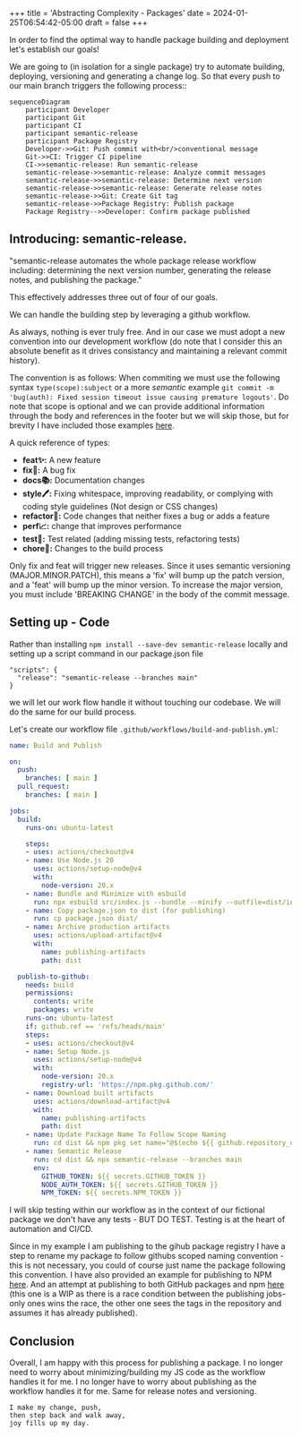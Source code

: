+++
title = 'Abstracting Complexity - Packages'
date = 2024-01-25T06:54:42-05:00
draft = false
+++

In order to find the optimal way to handle package building and deployment let's establish our goals!

We are going to (in isolation for a single package) try to automate building, deploying, versioning and generating a change log. So that every push to our main branch triggers the following process::

```mermaid
sequenceDiagram
    participant Developer
    participant Git
    participant CI
    participant semantic-release
    participant Package Registry
    Developer->>Git: Push commit with<br/>conventional message
    Git->>CI: Trigger CI pipeline
    CI->>semantic-release: Run semantic-release
    semantic-release->>semantic-release: Analyze commit messages
    semantic-release->>semantic-release: Determine next version
    semantic-release->>semantic-release: Generate release notes
    semantic-release->>Git: Create Git tag
    semantic-release->>Package Registry: Publish package
    Package Registry-->>Developer: Confirm package published
```

## Introducing: semantic-release.

"semantic-release automates the whole package release workflow including: determining the next version number, generating the release notes, and publishing the package." 

This effectively addresses three out of four of our goals.

We can handle the building step by leveraging a github workflow. 

As always, nothing is ever truly free. And in our case we must adopt a new convention into our development workflow (do note that I consider this an absolute benefit as it drives consistancy and maintaining a relevant commit history).

The convention is as follows: When commiting we must use the following syntax `type(scope):subject` or a more *semantic* example `git commit -m 'bug(auth): Fixed session timeout issue causing premature logouts'`. Do note that scope is optional and we can provide additional information through the body and references in the footer but we will skip those, but for brevity I have included those examples [here](https://gist.github.com/onajourney/f875edb9e88840787303dbbe6fe3be14).

A quick reference of types: 

- **feat✨:** A new feature
- **fix🐛:** A bug fix
- **docs📚:** Documentation changes
- **style🖊️:** Fixing whitespace, improving readability, or complying with coding style guidelines (Not design or CSS changes)
- **refactor🔨:** Code changes that neither fixes a bug or adds a feature
- **perf📈:** change that improves performance
- **test🧪:** Test related (adding missing tests, refactoring tests)
- **chore🧹:** Changes to the build process

Only fix and feat will trigger new releases. Since it uses semantic versioning (MAJOR.MINOR.PATCH), this means a 'fix' will bump up the patch version, and a 'feat' will bump up the minor version. To increase the major version, you must include 'BREAKING CHANGE' in the body of the commit message.

## Setting up - Code

Rather than installing `npm install --save-dev semantic-release` locally and setting up a script command in our package.json file

```
"scripts": {
  "release": "semantic-release --branches main"
}
```
we will let our work flow handle it without touching our codebase. We will do the same for our build process.

Let's create our workflow file `.github/workflows/build-and-publish.yml`:

```yml
name: Build and Publish

on:
  push:
    branches: [ main ]
  pull_request:
    branches: [ main ]

jobs:
  build:
    runs-on: ubuntu-latest

    steps:
    - uses: actions/checkout@v4
    - name: Use Node.js 20
      uses: actions/setup-node@v4
      with:
        node-version: 20.x
    - name: Bundle and Minimize with esbuild
      run: npx esbuild src/index.js --bundle --minify --outfile=dist/index.js
    - name: Copy package.json to dist (for publishing)
      run: cp package.json dist/
    - name: Archive production artifacts
      uses: actions/upload-artifact@v4
      with:
        name: publishing-artifacts
        path: dist

  publish-to-github:
    needs: build
    permissions:
      contents: write
      packages: write
    runs-on: ubuntu-latest
    if: github.ref == 'refs/heads/main'
    steps:
    - uses: actions/checkout@v4
    - name: Setup Node.js
      uses: actions/setup-node@v4
      with:
        node-version: 20.x
        registry-url: 'https://npm.pkg.github.com/'
    - name: Download built artifacts
      uses: actions/download-artifact@v4
      with:
        name: publishing-artifacts
        path: dist
    - name: Update Package Name To Follow Scope Naming
      run: cd dist && npm pkg set name="@$(echo ${{ github.repository_owner }} | tr '[:upper:]' '[:lower:]')/$(npm pkg get name | jq -r .)"
    - name: Semantic Release
      run: cd dist && npx semantic-release --branches main
      env:
        GITHUB_TOKEN: ${{ secrets.GITHUB_TOKEN }}
        NODE_AUTH_TOKEN: ${{ secrets.GITHUB_TOKEN }}
        NPM_TOKEN: ${{ secrets.NPM_TOKEN }}
```

I will skip testing within our workflow as in the context of our fictional package we don't have any tests - BUT DO TEST. Testing is at the heart of automation and CI/CD.

Since in my example I am publishing to the gihub package registry I have a step to rename my package to follow githubs scoped naming convention - this is not necessary, you could of course just name the package following this convention. I have also provided an example for publishing to NPM [here](https://gist.github.com/onajourney/d8f3aa09deb4f9950c660a4ab8bbf9d3). And an attempt at publishing to both GitHub packages and npm [here](https://gist.github.com/onajourney/e5a0b372be30e19220db818ba190b31d) (this one is a WIP as there is a race condition between the publishing jobs- only ones wins the race, the other one sees the tags in the repository and assumes it has already published).


## Conclusion

Overall, I am happy with this process for publishing a package. I no longer need to worry about minimizing/building my JS code as the workflow handles it for me. I no longer have to worry about publishing as the workflow handles it for me. Same for release notes and versioning.

```
I make my change, push,
then step back and walk away,
joy fills up my day.
```